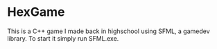 # HexGame
This is a C++ game I made back in highschool using SFML, a gamedev library. To start it simply run SFML.exe.
